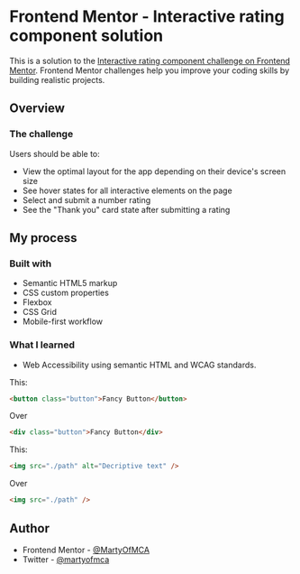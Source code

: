 # Frontend Mentor - Interactive rating component solution

This is a solution to the [Interactive rating component challenge on Frontend Mentor](https://www.frontendmentor.io/challenges/interactive-rating-component-koxpeBUmI). Frontend Mentor challenges help you improve your coding skills by building realistic projects. 

## Overview

### The challenge

Users should be able to:

- View the optimal layout for the app depending on their device's screen size
- See hover states for all interactive elements on the page
- Select and submit a number rating
- See the "Thank you" card state after submitting a rating

## My process

### Built with

- Semantic HTML5 markup
- CSS custom properties
- Flexbox
- CSS Grid
- Mobile-first workflow

### What I learned

- Web Accessibility using semantic HTML and WCAG standards.

This:
```html
<button class="button">Fancy Button</button>
```
Over
```html
<div class="button">Fancy Button</div>
```

This:
```html
<img src="./path" alt="Decriptive text" />
```
Over
```html
<img src="./path" />
```

## Author

- Frontend Mentor - [@MartyOfMCA](https://www.frontendmentor.io/profile/MartyOfMCA)
- Twitter - [@martyofmca](https://www.twitter.com/martyofmca)